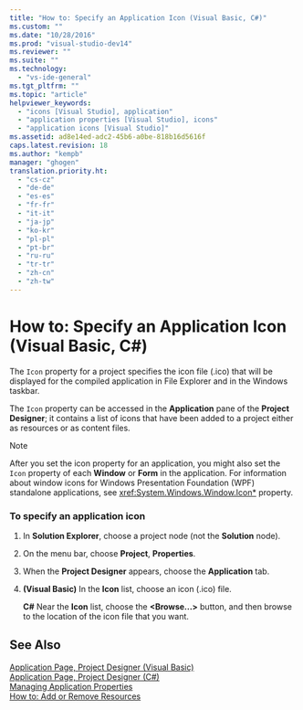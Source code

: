 ```yaml
---
title: "How to: Specify an Application Icon (Visual Basic, C#)"
ms.custom: ""
ms.date: "10/28/2016"
ms.prod: "visual-studio-dev14"
ms.reviewer: ""
ms.suite: ""
ms.technology: 
  - "vs-ide-general"
ms.tgt_pltfrm: ""
ms.topic: "article"
helpviewer_keywords: 
  - "icons [Visual Studio], application"
  - "application properties [Visual Studio], icons"
  - "application icons [Visual Studio]"
ms.assetid: ad8e14ed-adc2-45b6-a0be-818b16d5616f
caps.latest.revision: 18
ms.author: "kempb"
manager: "ghogen"
translation.priority.ht: 
  - "cs-cz"
  - "de-de"
  - "es-es"
  - "fr-fr"
  - "it-it"
  - "ja-jp"
  - "ko-kr"
  - "pl-pl"
  - "pt-br"
  - "ru-ru"
  - "tr-tr"
  - "zh-cn"
  - "zh-tw"
---
```

# How to: Specify an Application Icon (Visual Basic, C#)
The `Icon` property for a project specifies the icon file (.ico) that will be displayed for the compiled application in File Explorer and in the Windows taskbar.  
  
 The `Icon` property can be accessed in the **Application** pane of the **Project Designer**; it contains a list of icons that have been added to a project either as resources or as content files.  
  
> [!NOTE]
>  After you set the icon property for an application, you might also set the `Icon` property of each **Window** or **Form** in the application. For information about window icons for Windows Presentation Foundation (WPF) standalone applications, see <xref:System.Windows.Window.Icon*> property.  
  
### To specify an application icon  
  
1.  In **Solution Explorer**, choose a project node (not the **Solution** node).  
  
2.  On the menu bar, choose **Project**, **Properties**.  
  
3.  When the **Project Designer** appears, choose the **Application** tab.  
  
4.  **(Visual Basic)** In the **Icon** list, choose an icon (.ico) file.  
  
     **C#** Near the **Icon** list, choose the **\<Browse...>** button, and then browse to the location of the icon file that you want.  
  
## See Also  
 [Application Page, Project Designer (Visual Basic)](../ide/reference/application-page-project-designer-visual-basic.md)   
 [Application Page, Project Designer (C#)](../ide/reference/application-page-project-designer-csharp.md)   
 [Managing Application Properties](../ide/application-properties.md)  
 [How to: Add or Remove Resources](http://msdn.microsoft.com/en-us/7b77bc06-3952-4799-b029-def3f8f7f88d)